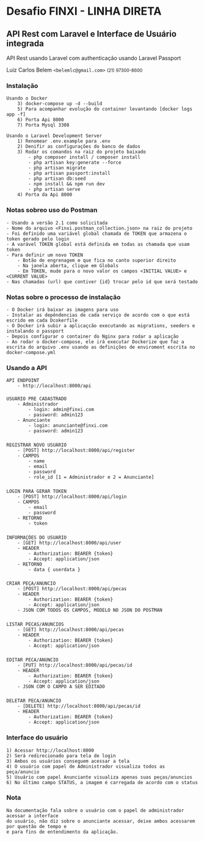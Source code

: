 # Desafio FINXI - LINHA DIRETA
## API Rest com Laravel e Interface de Usuário integrada

API Rest usando Laravel com authenticação usando Laravel Passport

Luiz Carlos Belem `<belemlc@gmail.com>`
<small>(21) 97300-8600</small>

### Instalação
    Usando o Docker
        3) docker-compose up -d --build
        5) Para acompanhar evolução do container levantando [docker logs app -f]
        6) Porta Api 8000
        7) Porta Mysql 3308

    Usando o Laravel Development Server
        1) Renomear .env.example para .env
        2) Denifir as configurações do banco de dados
        3) Rodar os comandos na raiz do projeto baixado
            - php composer install / composer install
            - php artisan key:generate --force
            - php artisan migrate
            - php artisan passport:install
            - php artisan db:seed
            - npm install && npm run dev 
            - php artisan serve
        4) Porta da Api 8000
###

### Notas sobreo uso do Postman
    - Usando a versão 2.1 como solicitada
    - Nome do arquivo <Finxi.postman_collection.json> na raiz do projeto
    - Foi definido uma variável global chamada de TOKEN que armazena o token gerado pelo login
    - A varável TOKEN global está definida em todas as chamada que usam token
    - Para definir um novo TOKEN
        - Botão de engrenagem ⚙️ que fica no canto superior direito
        - Na janela aberta, clique em Globals
        - Em TOKEN, mude para o novo valor os campos <INITIAL VALUE> e <CURRENT VALUE>
    - Nas chamadas (url) que contiver {id} trocar pelo id que será testado  


### Notas sobre o processo de instalação
    - O Docker irá baixar as imagens para uso
    - Instalar as depêndencias de cada serviço de acordo com o que está escrido em cada Dcokerfile
    - O Docker irá subir a aplicaçcão executando as migrations, seeders e instalando o passport
    - Depois configurar o container do Nginx para rodar a aplicação
    - Ao rodar o docker-compose, ele irá executar Dockerize que faz a escrita do arquivo .env usando as definições de enviroment escrita no docker-compose.yml

### Usando a API

    API ENDPOINT
        - http://localhost:8000/api
#### 
    USUÁRIO PRE CADASTRADO
        - Administrador
            - login: admin@finxi.com
            - password: admin123
        - Anunciante
            - login: anunciante@finxi.com
            - password: admin123
###
    REGISTRAR NOVO USUÁRIO
        - [POST] http://localhost:8000/api/register
        - CAMPOS
            - name
            - email
            - password
            - role_id [1 = Administrador e 2 = Anunciante]
###        
    LOGIN PARA GERAR TOKEN
        - [POST] http://localhost:8000/api/login
        - CAMPOS
            - email
            - password
        - RETORNO
            - token
###            
    INFORMAÇÕES DO USUARIO
        - [GET] http://localhost:8000/api/user
        - HEADER
            - Authorization: BEARER {token}
            - Accept: application/json
        - RETORNO
            - data { userdata }
###            
    CRIAR PEÇA/ANUNCIO
        - [POST] http://localhost:8000/api/pecas
        - HEADER
            - Authorization: BEARER {token}
            - Accept: application/json
        - JSON COM TODOS OS CAMPOS, MODELO NO JSON DO POSTMAN
###            
    LISTAR PECAS/ANUNCIOS
        - [GET] http://localhost:8000/api/pecas
        - HEADER
            - Authorization: BEARER {token}
            - Accept: application/json
###    
    EDITAR PECA/ANUNCIO
        - [PUT] http://localhost:8000/api/pecas/id
        - HEADER
            - Authorization: BEARER {token}
            - Accept: application/json
        - JSON COM O CAMPO A SER EDITADO
###            
    DELETAR PECA/ANUNCIO
        - [DELETE] http://localhost:8000/api/pecas/id
        - HEADER
            - Authorization: BEARER {token}
            - Accept: application/json
        

### Interface do usuário
    1) Acessar http://localhost:8000
    2) Será redirecionado para tela de login
    3) Ambos os usuários conseguem acessar a tela
    4) O usuário com papel de Administrador visualiza todos as peça/anuncio
    5) Usuário com papel Anunciante visualiza apenas suas peças/anuncios
    6) No último campo STATUS, a imagem é carregada de acordo com o status
### Nota
    Na documentação fala sobre o usuário com o papel de administrador acessar a interface
    do usuário, não diz sobre o anunciante acessar, deixe ambos acessarem por questão de tempo e
    e para fins de entendimento da aplicação.  
